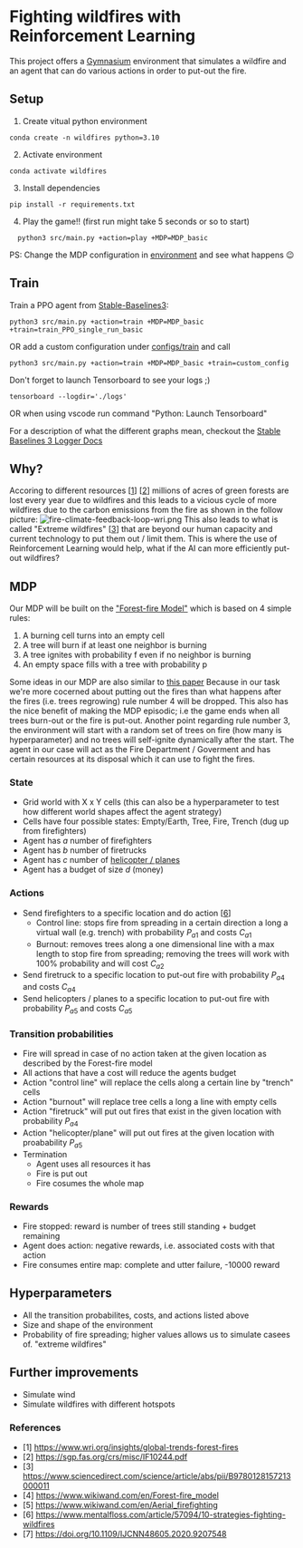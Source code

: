 # Fighting wildfires with Reinforcement Learning

This project offers a [Gymnasium](https://gymnasium.farama.org/index.html) environment that simulates a wildfire and an agent that can do various actions in order to put-out the fire.

## Setup
1. Create vitual python environment
  ```shell
  conda create -n wildfires python=3.10
  ```
2. Activate environment
  ```shell
  conda activate wildfires
  ```
3. Install dependencies
  ```shell
  pip install -r requirements.txt
  ```
4. Play the game!! (first run might take 5 seconds or so to start)
  ```shell
    python3 src/main.py +action=play +MDP=MDP_basic
  ```
PS: Change the MDP configuration in [environment](./configs/environment/README.md) and see what happens 😉
## Train
Train a PPO agent from [Stable-Baselines3](https://stable-baselines3.readthedocs.io/en/master/index.html):
```
python3 src/main.py +action=train +MDP=MDP_basic +train=train_PPO_single_run_basic
```
OR
add a custom configuration under [configs/train](./configs/train/) and call
```shell
python3 src/main.py +action=train +MDP=MDP_basic +train=custom_config
```
Don't forget to launch Tensorboard to see your logs ;)
```shell
tensorboard --logdir='./logs'
```
OR when using vscode run command "Python: Launch Tensorboard"

For a description of what the different graphs mean, checkout the [Stable Baselines 3 Logger Docs](https://stable-baselines3.readthedocs.io/en/master/common/logger.html)

## Why?
Accoring to different resources [[1](https://www.wri.org/insights/global-trends-forest-fires)] [[2](https://sgp.fas.org/crs/misc/IF10244.pdf)] millions of acres of green forests are lost every year due to wildfires and this leads to a vicious cycle of more wildfires due to the carbon emissions from the fire as shown in the follow picture:
![fire-climate-feedback-loop-wri.png](https://files.wri.org/d8/s3fs-public/styles/965_wide/s3/2023-08/fire-climate-feedback-loop-wri.png?VersionId=uGo_Op7ZGn.lHtdd_4GL32pGfQHWht7W&itok=8Zv1AymP)
This also leads to what is called "Extreme wildfires" [[3](https://www.sciencedirect.com/science/article/abs/pii/B9780128157213000011)] that are beyond our human capacity and current technology to put them out / limit them.
This is where the use of Reinforcement Learning would help, what if the AI can more efficiently put-out wildfires?

## MDP
Our MDP will be built on the ["Forest-fire Model"](https://www.wikiwand.com/en/Forest-fire_model) which is based on 4 simple rules:
1. A burning cell turns into an empty cell
2. A tree will burn if at least one neighbor is burning
3. A tree ignites with probability f even if no neighbor is burning
4. An empty space fills with a tree with probability p

Some ideas in our MDP are also similar to [this paper](https://doi.org/10.1109/IJCNN48605.2020.9207548)
Because in our task we're more cocerned about putting out the fires than what happens after the fires (i.e. trees regrowing) rule number 4 will be dropped. This also has the nice benefit of making the MDP episodic; i.e the game ends when all trees burn-out or the fire is put-out.
Another point regarding rule number 3, the environment will start with a random set of trees on fire (how many is hyperparameter) and no trees will self-ignite dynamically after the start.
The agent in our case will act as the Fire Department / Goverment and has certain resources at its disposal which it can use to fight the fires.

### State
- Grid world with X x Y cells (this can also be a hyperparameter to test how different world shapes affect the agent strategy)
- Cells have four possible states: Empty/Earth, Tree, Fire, Trench (dug up from firefighters)
- Agent has $a$ number of firefighters
- Agent has $b$ number of firetrucks
- Agent has $c$ number of [helicopter / planes](https://www.wikiwand.com/en/Aerial_firefighting)
- Agent has a budget of size $d$ (money)

### Actions
- Send firefighters to a specific location and do action [[6](https://www.mentalfloss.com/article/57094/10-strategies-fighting-wildfires)]
	- Control line: stops fire from spreading in a certain direction a long a virtual wall (e.g. trench) with probability $P_{a1}$ and costs $C_{a1}$
	- Burnout: removes trees along a one dimensional line with a max length to stop fire from spreading; removing the trees will work with 100% probability and will cost $C_{a2}$
- Send firetruck to a specific location to put-out fire with probability $P_{a4}$ and costs $C_{a4}$
- Send helicopters / planes to a specific location to put-out fire with probability $P_{a5}$ and costs $C_{a5}$

### Transition probabilities
- Fire will spread in case of no action taken at the given location as described by the Forest-fire model
- All actions that have a cost will reduce the agents budget
- Action "control line" will replace the cells along a certain line by "trench" cells
- Action "burnout" will replace tree cells a long a line with empty cells
- Action "firetruck" will put out fires that exist in the given location with probability  $P_{a4}$
- Action "helicopter/plane" will put out fires at the given location with proabability $P_{a5}$
- Termination
	- Agent uses all resources it has
	- Fire is put out
	- Fire cosumes the whole map

### Rewards
- Fire stopped: reward is number of trees still standing + budget remaining
- Agent does action: negative rewards, i.e. associated costs with that action
- Fire consumes entire map: complete and utter failure, -10000 reward
## Hyperparameters
- All the transition probabilites, costs, and actions listed above
- Size and shape of the environment
- Probability of fire spreading; higher values allows us to simulate casees of. "extreme wildfires"
## Further improvements
- Simulate wind
- Simulate wildfires with different hotspots

### References
- [1] https://www.wri.org/insights/global-trends-forest-fires
- [2] https://sgp.fas.org/crs/misc/IF10244.pdf
- [3] https://www.sciencedirect.com/science/article/abs/pii/B9780128157213000011
- [4] https://www.wikiwand.com/en/Forest-fire_model
- [5] https://www.wikiwand.com/en/Aerial_firefighting
- [6] https://www.mentalfloss.com/article/57094/10-strategies-fighting-wildfires
- [7] https://doi.org/10.1109/IJCNN48605.2020.9207548